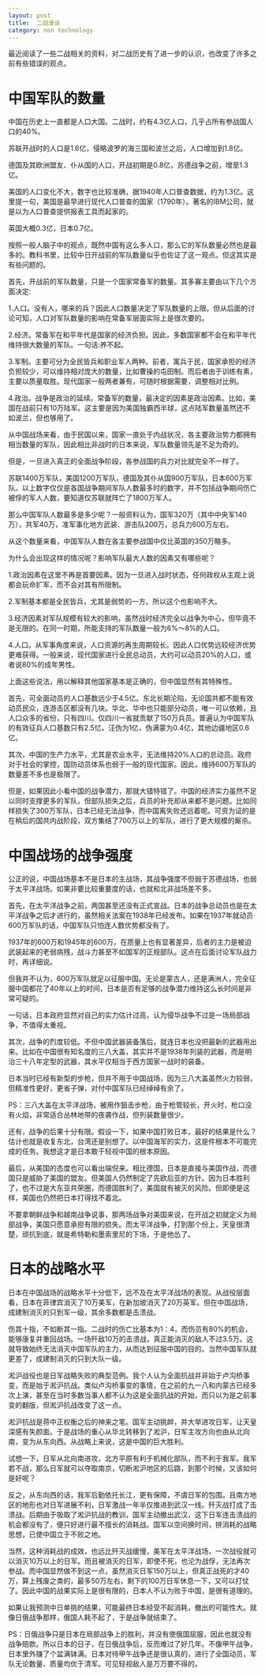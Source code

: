 ```yaml
---
layout: post
title:  二战漫谈
category: non technology 
---
```



最近阅读了一些二战相关的资料，对二战历史有了进一步的认识，也改变了许多之前有些错误的观点。

# 中国军队的数量

中国在历史上一直都是人口大国。二战时，约有4.3亿人口，几乎占所有参战国人口的40%。

苏联开战时的人口是1.6亿，侵略波罗的海三国和波兰之后，人口增加到1.8亿。

德国及其欧洲盟友、仆从国的人口，开战初期是0.8亿，苏德战争之前，增至1.3亿。

美国的人口变化不大，数字也比较准确，据1940年人口普查数据，约为1.3亿。这里提一句，美国是最早进行现代人口普查的国家（1790年）。著名的IBM公司，就是以为人口普查提供报表工具而起家的。

英国大概0.3亿，日本0.7亿。

按照一般人脑子中的观点，既然中国有这么多人口，那么它的军队数量必然也是最多的。教科书里，比较中日开战前的军队数量似乎也佐证了这一观点。但这其实是有些问题的。

首先，开战前的军队数量，只是一个国家常备军的数量。其多寡主要由以下几个方面决定:

1.人口。没有人，哪来的兵？因此人口数量决定了军队数量的上限。但从后面的讨论可知，人口对军队数量的影响在常备军层面实际上是很次要的。

2.经济。常备军在和平年代是国家的经济负担。因此，多数国家都不会在和平年代维持很大数量的军队。一句话:养不起。

3.军制。主要可分为全民皆兵和职业军人两种。前者，寓兵于民，国家承担的经济负担较少，可以维持相对庞大的数量，比如曹操的屯田制。而后者由于训练有素，主要以质量取胜。现代国家一般两者兼有，可随时根据需要，调整相对比例。

4.政治。战争是政治的延续。常备军的数量，最决定的因素是政治因素。比如，美国在战前只有10万陆军。这主要是因为美国独霸西半球，这点陆军数量虽然还不如波兰，但也够用了。

从中国战场来看，由于民国以来，国家一直处于内战状况，各主要政治势力都拥有相当数量的军队，因此相比非战时的日本来说，军队数量领先是不足为奇的。

但是，一旦进入真正的全面战争阶段，各参战国的兵力对比就完全不一样了。

苏联1400万军队，美国1200万军队，德国及其仆从国900万军队，日本600万军队。以上数字仅仅是各国战争期间军队人数最多时的数字，并不包括战争期间伤亡被俘的军人人数，要知道仅苏联就阵亡了1800万军人。

那么中国军队人数最多是多少呢？一般资料认为，国军320万（其中中央军140万），共军40万，准军事化地方武装、游击队200万，总兵力600万左右。

从这个数量来看，中国军队人数在各主要参战国中仅比英国的350万略多。

为什么会出现这样的情况呢？影响军队最大人数的因素又有哪些呢？

1.政治因素在这里不再是首要因素。因为一旦进入战时状态，任何政权从主观上说都会玩命扩军，而不会对其有所限制。

2.军制基本都是全民皆兵，尤其是弱势的一方。所以这个也影响不大。

3.经济因素对军队规模有较大的影响，虽然战时经济完全以战争为中心，但毕竟不是无限的。在同一时期，所能支持的军队数量一般为6%～8%的人口。

4.人口。从军事角度来说，人口资源的再生周期较长。因此人口优势远较经济优势更难获得。一般来说，现代国家进行全民总动员，大约可以动员20%的人口，或者说80%的成年男性。

上面这些说法，用以解释其他国家基本是正确的，但中国显然有其特殊性。

首先，可全面动员的人口基数远少于4.5亿。东北长期沦陷，无论国共都不能有效动员民众，连游击区都没有几块。华北、华中也只能部分动员，唯一可以依赖，且人口众多的省份，只有四川。仅四川一省就贡献了150万兵员。普遍认为中国军队的有效征兵人口基数只有2.5忆，汪伪为1亿，伪满蒙为0.4亿，其他边疆地区0.6亿。

其次，中国的生产力水平，尤其是农业水平，无法维持20%人口的总动员。政府对于社会的掌控，国防动员体系也弱于一般的现代国家。因此，维持600万军队的数量差不多也是极限了。

但是，如果因此小看中国的战争潜力，那就大错特错了。中国的经济实力虽然不足以同时支撑更多的军队，但部队损失之后，兵员的补充却从来都不是问题。比如同样损失了300万军队，日本已经无法战争，而中国离失败还远着呢。可资为证的是在稍后的国共内战阶段，双方集结了700万以上的军队，进行了更大规模的厮杀。

# 中国战场的战争强度

公正的说，中国战场基本不是日本的主战场，其战争强度不但弱于苏德战场，也弱于太平洋战场。如果非要比较重要度的话，也就和北非战场差不多。

首先，在太平洋战争之前，两国甚至还没有正式宣战。日本的战争总动员也是在太平洋战争之后才进行的，虽然相关法案在1938年已经发布。如果在1937年就动员600万军队的话，中国军队只怕连人数优势都没有了。

1937年的600万和1945年的600万，在质量上也有显著差异，后者的主力是被迫武装起来的老弱病残，战斗力甚至不如国军的正规部队。这点在后面讨论军队战力时，再详细说。

但我并不认为，600万军队就足以征服中国。无论是蒙古人，还是满洲人，完全征服中国都花了40年以上的时间，日本是否有足够的战争潜力维持这么长时间是非常可疑的。

一句话，日本政府显然对自己的实力估计过高，认为侵华战争不过是一场局部战争，不值得太重视。

其次，战争的烈度较低。不但中国武器装备落后，就连日本也没把最新的武器用出来。比如在中国很有知名度的三八大盖，其实并不是1938年列装的武器，而是明治三十八年定型的武器，其水平仅相当于西方国家一战时的装备。

日本当时已经有新型的步枪，但并不用于中国战场，因为三八大盖虽然火力较弱，但精准性更好，更省子弹，对付中国军队已经绰绰有余了。

PS：三八大盖在太平洋战场，被用作狙击步枪，由于枪管较长，开火时，枪口没有火焰，非常适合丛林地带的夜袭作战，但列装数量很少。

还有，战争的后果十分有限。假设一下，如果中国打败日本，最好的结果是什么？估计也就是收复东北，台湾还是别想了。以中国海军的实力，这是件根本不可能完成的任务。我想这才是日本敢于轻视中国的根本原因。

最后，从美国的态度也可以看出端倪来。相比德国，日本是直接与美国作战，而德国只是威胁了美国的盟友。但美国人仍然制定了先欧后亚的方针。因为日本胜利了，也不过是大东亚共荣圈，而德国胜利了，美国就有被灭的风险。但即便是这样，美国也仍然把日本打得找不着北。

不要拿朝鲜战争和越南战争说事，那两场战争对美国来说，在开战之初就定义为局部战争，美国只愿意承担有限的损失。而太平洋战争，打到那个份上，天皇很清楚，顽抗到底，就是希特勒和墨索里尼的下场，于是他怂了。

# 日本的战略水平

日本在中国战场的战略水平十分低下，远不及在太平洋战场的表现。从战役层面看，日本在菲律宾消灭了10万美军，在新加坡消灭了20万英军。但在中国战场，成建制消灭的只到军一级，其余多数都是击溃战。

伤其十指，不如断其一指。二战时的伤亡比基本为1：4，而伤员有80%的机会，能够康复并重回战场。一场歼敌10万的击溃战，真正能消灭的敌人不过3.5万。这就导致始终无法消灭中国军队的主力，从而达到征服中国的目的。当然中国军队就更差了，成建制消灭的只到大队一级。

淞沪战役也是日军战略失败的典型范例。我个人认为全面抗战并非始于卢沟桥事变，而是始于淞沪抗战。类似卢沟桥事变的事情，在之前的九一八和内蒙古已经多次上演，甚至在当时多数当事人都不认为这是全面抗战的开始，而只以为是之前事变的翻版，但淞沪抗战改变了这一点。

淞沪抗战是蒋中正权衡之后的神来之笔。国军主动挑衅，并大举进攻日军，让天皇深感有失颜面。于是战场的重心从华北转移到了淞沪，日军主攻方向也由从北向南，变为从东向西。从战略上来说，这是中国的巨大胜利。

试想一下，日军从北向南进攻，北方平原有利于机械化部队，而不利于我军。我军若不战，那么日军就可以夺取南京，切断淞沪地区的后路，到那个时候，又该如何是好呢？

反之，从东向西的话，我军后勤依托长江，更有保障，不虞日军的包围。且南方地区的地形也对日军进展不利，日军激战一年半仅推进到武汉一线。歼灭战打成了击溃战。后期由于吸取了淞沪抗战的教训，国军主动撤出武汉，这下日军连击溃战的机会都没有了，便只好进行最不擅长的消耗战。国军以空间换时间，拼消耗的战略思想，已使中国立于不败之地。

当然，这种消耗战的成效，也远比歼灭战缓慢，美军在太平洋战场，一次战役就可以消灭10万以上的日军。而且被消灭的日军，即使不死，也沦为战俘，无法再次参战。而中国显然做不到这一点，虽然消灭日军150万以上，但真正战死的才40万，算上残废之类的，最多50万左右，剩下的100万日军休息一下，又可以打仗了。因此中国的战果实际上是很有限的，日本人不认为败于中国，是很有道理的。

如果让我预测中日单挑的结果，可能最终日本经受不起消耗，撤出的可能性大。就像日俄战争那样，俄国人耗不起了，于是战争就结束了。

PS：日俄战争只是日本在局部战争上的胜利，并没有使俄国屈服，因此也就没有战争赔款。所以日本的日子，在日俄战争后，反而难过了好几年。不像甲午战争，日本里外赚了个盆满钵满。日本对待甲午战争还是很认真的，进行了全国动员，军队无论数量、质量均优于清军。可见轻视敌人是万万要不得的。

